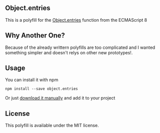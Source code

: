 ## Object.entries

This is a polyfill for the [Object.entries](https://developer.mozilla.org/en/docs/Web/JavaScript/Reference/Global_Objects/Object/entries) function from the ECMAScript 8

## Why Another One?

Because of the already writtern polyfills are too complicated and I wanted something simpler and doesn't relys on other new prototypes!.

## Usage
You can install it with npm
```
npm install --save object.entries
```

Or just [download it manually](https://raw.githubusercontent.com/KhaledElAnsari/Object.entries/master/index.js) and add it to your project

## License

This polyfill is available under the MIT license.
